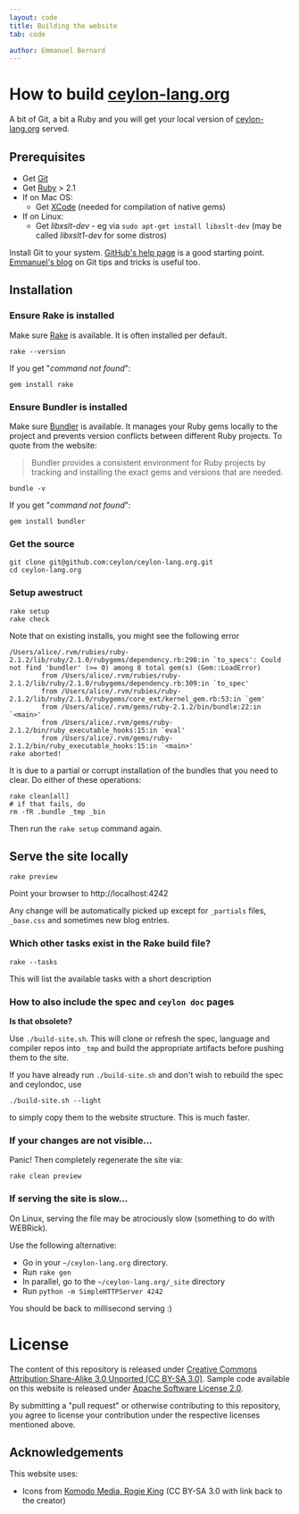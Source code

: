 ```yaml
---
layout: code
title: Building the website
tab: code

author: Emmanuel Bernard
---
```


# How to build [ceylon-lang.org](/)

A bit of Git, a bit a Ruby and you will get your local version of [ceylon-lang.org](/) served.

## Prerequisites

- Get [Git](http://git-scm.com)
- Get [Ruby](https://www.ruby-lang.org/en/) > 2.1
- If on Mac OS:
    - Get [XCode](https://developer.apple.com/xcode/) (needed for compilation of native gems)
- If on Linux:
    - Get *libxslt-dev* - eg via `sudo apt-get install libxslt-dev` (may be called *libxslt1-dev* for some distros)

Install Git to your system. [GitHub's help page](http://help.github.com/) is a good starting
point. [Emmanuel's blog](http://in.relation.to/Bloggers/HibernateMovesToGitGitTipsAndTricks)
on Git tips and tricks is useful too.

## Installation

### Ensure Rake is installed

Make sure [Rake](https://github.com/jimweirich/rake) is available. It is often installed per default.

<!-- lang: bash -->
    rake --version

If you get "_command not found_":

<!-- lang: bash -->
    gem install rake

### Ensure Bundler is installed

Make sure [Bundler](http://bundler.io/) is available. It manages your Ruby gems locally to the project
and prevents version conflicts between different Ruby projects. To quote from the website:

> Bundler provides a consistent environment for Ruby projects by tracking and installing the exact
> gems and versions that are needed.

<!-- lang: bash -->
    bundle -v

If you get "_command not found_":

<!-- lang: bash -->
    gem install bundler

### Get the source

<!-- lang: bash -->
    git clone git@github.com:ceylon/ceylon-lang.org.git
    cd ceylon-lang.org

### Setup awestruct

<!-- lang: bash -->
    rake setup
    rake check

Note that on existing installs, you might see the following error

    /Users/alice/.rvm/rubies/ruby-2.1.2/lib/ruby/2.1.0/rubygems/dependency.rb:298:in `to_specs': Could not find 'bundler' (>= 0) among 8 total gem(s) (Gem::LoadError)
            from /Users/alice/.rvm/rubies/ruby-2.1.2/lib/ruby/2.1.0/rubygems/dependency.rb:309:in `to_spec'
            from /Users/alice/.rvm/rubies/ruby-2.1.2/lib/ruby/2.1.0/rubygems/core_ext/kernel_gem.rb:53:in `gem'
            from /Users/alice/.rvm/gems/ruby-2.1.2/bin/bundle:22:in `<main>'
            from /Users/alice/.rvm/gems/ruby-2.1.2/bin/ruby_executable_hooks:15:in `eval'
            from /Users/alice/.rvm/gems/ruby-2.1.2/bin/ruby_executable_hooks:15:in `<main>'
    rake aborted!

It is due to a partial or corrupt installation of the bundles that you need to clear.
Do either of these operations:

<!-- lang: bash -->
    rake clean[all]
    # if that fails, do
    rm -fR .bundle _tmp _bin

Then run the `rake setup` command again.

## Serve the site locally

<!-- lang: bash -->
    rake preview

Point your browser to http://localhost:4242

Any change will be automatically picked up except for `_partials` files, `_base.css`
and sometimes new blog entries.

### Which other tasks exist in the Rake build file?

<!-- lang:bash -->
    rake --tasks

This will list the available tasks with a short description

### How to also include the spec and `ceylon doc` pages

**Is that obsolete?**

Use `./build-site.sh`. This will clone or refresh the spec, language and compiler repos 
into `_tmp` and build the appropriate artifacts before pushing them to the site.

If you have already run `./build-site.sh` and don't wish to rebuild the spec and ceylondoc,
use 

<!-- lang: bash -->
    ./build-site.sh --light

to simply copy them to the website structure. This is much faster.

### If your changes are not visible...

Panic! Then completely regenerate the site via:

<!-- lang: bash -->
    rake clean preview

### If serving the site is slow...

On Linux, serving the file may be atrociously slow 
(something to do with WEBRick).

Use the following alternative:

* Go in your `~/ceylon-lang.org` directory.  
* Run  `rake gen`
* In parallel, go to the `~/ceylon-lang.org/_site` directory
* Run `python -m SimpleHTTPServer 4242`

You should be back to millisecond serving :) 

# License

The content of this repository is released under 
[Creative Commons Attribution Share-Alike 3.0 Unported 
(CC BY-SA 3.0)](http://creativecommons.org/licenses/by-sa/3.0/).
Sample code available on this website is released under 
[Apache Software License 2.0](http://www.apache.org/licenses/LICENSE-2.0.html).

By submitting a "pull request" or otherwise contributing to this repository, you
agree to license your contribution under the respective licenses mentioned above.

## Acknowledgements

This website uses:

- Icons from [Komodo Media, Rogie King][Komodo] (CC BY-SA 3.0 with link back to the creator)

[Komodo]: http://www.komodomedia.com
